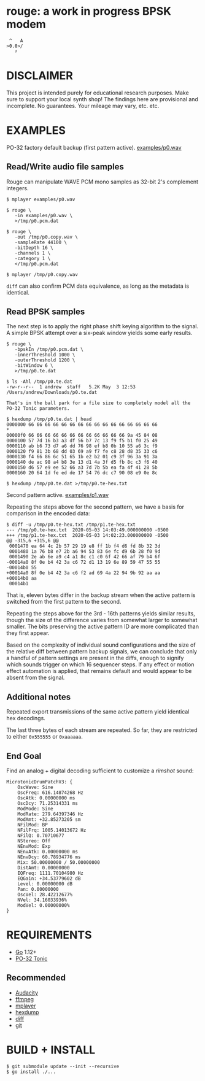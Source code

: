 # rouge: a work in progress BPSK modem

```text
 ^   A
>θ.θ>/
   ♯
```

# DISCLAIMER

This project is intended purely for educational research purposes. Make sure to support your local synth shop! The findings here are provisional and incomplete. No guarantees. Your mileage may vary, etc. etc.

# EXAMPLES

PO-32 factory default backup (first pattern active). [examples/p0.wav](examples/p0.wav)

## Read/Write audio file samples

Rouge can manipulate WAVE PCM mono samples as 32-bit 2's complement integers.

```console
$ mplayer examples/p0.wav

$ rouge \
   -in examples/p0.wav \
   >/tmp/p0.pcm.dat

$ rouge \
   -out /tmp/p0.copy.wav \
   -sampleRate 44100 \
   -bitDepth 16 \
   -channels 1 \
   -category 1 \
   </tmp/p0.pcm.dat

$ mplayer /tmp/p0.copy.wav
```

`diff` can also confirm PCM data equivalence, as long as the metadata is identical.

## Read BPSK samples

The next step is to apply the right phase shift keying algorithm to the signal. A simple BPSK attempt over a six-peak window yields some early results.

```console
$ rouge \
   -bpskIn /tmp/p0.pcm.dat \
   -innerThreshold 1000 \
   -outerThreshold 1200 \
   -bitWindow 6 \
   >/tmp/p0.te.dat

$ ls -Ahl /tmp/p0.te.dat
-rw-r--r--  1 andrew  staff   5.2K May  3 12:53 /Users/andrew/Downloads/p0.te.dat

That's in the ball park for a file size to completely model all the PO-32 Tonic parameters.

$ hexdump /tmp/p0.te.dat | head
0000000 66 66 66 66 66 66 66 66 66 66 66 66 66 66 66 66
*
00000f0 66 66 66 66 66 66 66 66 66 66 66 66 9a 45 84 08
0000100 57 7d 16 b3 a3 df 56 b7 7c 13 f9 f5 b1 f0 25 49
0000110 ab b6 73 d7 a6 dd 76 98 ef b8 0b 10 55 a6 3c f9
0000120 f9 81 3b 68 dd 03 69 a9 f7 fe c8 28 d8 35 33 c6
0000130 f4 66 86 6c 51 65 1b e2 b2 01 c9 3f 96 3a 91 3a
0000140 de ac 98 a4 b8 3e 13 d1 4a 3f d5 fb 8c c3 f6 40
0000150 d6 57 e9 ee 52 66 a3 7d 7b 5b ea fa 4f 41 28 5b
0000160 20 64 1d fe ed de 17 54 76 dc c7 90 08 e9 0e 8c

$ hexdump /tmp/p0.te.dat >/tmp/p0.te-hex.txt
```

Second pattern active. [examples/p1.wav](examples/p1.wav)

Repeating the steps above for the second pattern, we have a basis for comparison in the encoded data:

```console
$ diff -u /tmp/p0.te-hex.txt /tmp/p1.te-hex.txt
--- /tmp/p0.te-hex.txt	2020-05-03 14:03:49.000000000 -0500
+++ /tmp/p1.te-hex.txt	2020-05-03 14:02:23.000000000 -0500
@@ -315,6 +315,6 @@
 0001470 ea 64 4c 2b 57 29 19 e8 ff 1b f4 d6 fd 8b 32 3d
 0001480 1a 76 b8 e7 2b a6 94 53 83 6e fc d9 6b 28 f0 9d
 0001490 2e ab 6e a9 c4 a1 8c c1 c0 6f 42 66 af 79 b4 6f
-00014a0 8f 0e b4 42 3a c6 72 d1 13 19 6e 89 59 47 55 55
-00014b0 55
+00014a0 8f 0e b4 42 3a c6 f2 ad 69 4a 22 94 9b 92 aa aa
+00014b0 aa
 00014b1
```

That is, eleven bytes differ in the backup stream when the active pattern is switched from the first pattern to the second.

Repeating the steps above for the 3rd - 16th patterns yields similar results, though the size of the difference varies from somewhat larger to somewhat smaller. The bits preserving the active pattern ID are more complicated than they first appear.

Based on the complexity of individual sound configurations and the size of the relative diff between pattern backup signals, we can conclude that only a handful of pattern settings are present in the diffs, enough to signify which sounds trigger on which 16 sequencer steps. If any effect or motion effect automation is applied, that remains default and would appear to be absent from the signal.

## Additional notes

Repeated export transmissions of the same active pattern yield identical hex decodings.

The last three bytes of each stream are repeated. So far, they are restricted to either `0x555555` or `0xaaaaaa`.

## End Goal

Find an analog + digital decoding sufficient to customize a _rimshot_ sound:

```
MicrotonicDrumPatchV3: {
	OscWave: Sine
	OscFreq: 616.14874268 Hz
	OscAtk: 0.00000000 ms
	OscDcy: 71.25314331 ms
	ModMode: Sine
	ModRate: 279.64397346 Hz
	ModAmt: +32.85273205 sm
	NFilMod: BP
	NFilFrq: 1005.14013672 Hz
	NFilQ: 0.70710677
	NStereo: Off
	NEnvMod: Exp
	NEnvAtk: 0.00000000 ms
	NEnvDcy: 60.78934776 ms
	Mix: 50.00000000 / 50.00000000
	DistAmt: 0.00000000
	EQFreq: 1111.70104980 Hz
	EQGain: +34.53779602 dB
	Level: 0.00000000 dB
	Pan: 0.00000000
	OscVel: 28.42212677%
	NVel: 34.16033936%
	ModVel: 0.00000000%
}
```

# REQUIREMENTS

* [Go](https://golang.org/) 1.12+
* [PO-32 Tonic](https://teenage.engineering/products/po-32)

## Recommended

* [Audacity](https://www.audacityteam.org/)
* [ffmpeg](https://www.ffmpeg.org/)
* [mplayer](http://www.mplayerhq.hu/)
* [hexdump](http://man7.org/linux/man-pages/man1/hexdump.1.html)
* [diff](https://linux.die.net/man/1/diff)
* [git](https://git-scm.com/)

# BUILD + INSTALL

```console
$ git submodule update --init --recursive
$ go install ./...
```
